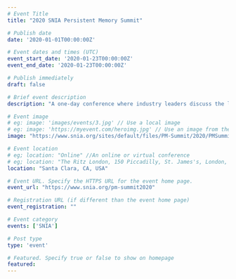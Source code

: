 ```yaml
---
# Event Title
title: "2020 SNIA Persistent Memory Summit"

# Publish date
date: '2020-01-01T00:00:00Z'

# Event dates and times (UTC)
event_start_date: '2020-01-23T00:00:00Z'
event_end_date: '2020-01-23T00:00:00Z'

# Publish immediately
draft: false

# Brief event description
description: "A one-day conference where industry leaders discuss the latest technology trends and futures."

# Event image
# eg: image: 'images/events/3.jpg' // Use a local image
# eg: image: 'https://myevent.com/heroimg.jpg' // Use an image from the event website
image: "https://www.snia.org/sites/default/files/PM-Summit/2020/PMSummit-2020.JPG"

# Event location
# eg; location: "Online" //An online or virtual conference
# eg; location: "The Ritz London, 150 Piccadilly, St. James's, London, W1J 9BR, UK" // A physical address
location: "Santa Clara, CA, USA"

# Event URL. Specify the HTTPS URL for the event home page.
event_url: "https://www.snia.org/pm-summit2020"

# Registration URL (if different than the event home page)
event_registration: ""

# Event category
events: ['SNIA']

# Post type
type: 'event'

# Featured. Specify true or false to show on homepage
featured: 
---
```

